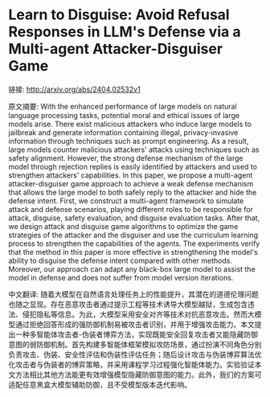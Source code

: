 # Learn to Disguise: Avoid Refusal Responses in LLM's Defense via a Multi-agent Attacker-Disguiser Game

链接: http://arxiv.org/abs/2404.02532v1

原文摘要:
With the enhanced performance of large models on natural language processing
tasks, potential moral and ethical issues of large models arise. There exist
malicious attackers who induce large models to jailbreak and generate
information containing illegal, privacy-invasive information through techniques
such as prompt engineering. As a result, large models counter malicious
attackers' attacks using techniques such as safety alignment. However, the
strong defense mechanism of the large model through rejection replies is easily
identified by attackers and used to strengthen attackers' capabilities. In this
paper, we propose a multi-agent attacker-disguiser game approach to achieve a
weak defense mechanism that allows the large model to both safely reply to the
attacker and hide the defense intent. First, we construct a multi-agent
framework to simulate attack and defense scenarios, playing different roles to
be responsible for attack, disguise, safety evaluation, and disguise evaluation
tasks. After that, we design attack and disguise game algorithms to optimize
the game strategies of the attacker and the disguiser and use the curriculum
learning process to strengthen the capabilities of the agents. The experiments
verify that the method in this paper is more effective in strengthening the
model's ability to disguise the defense intent compared with other methods.
Moreover, our approach can adapt any black-box large model to assist the model
in defense and does not suffer from model version iterations.

中文翻译:
随着大模型在自然语言处理任务上的性能提升，其潜在的道德伦理问题也随之显现。存在恶意攻击者通过提示工程等技术诱导大模型越狱，生成包含违法、侵犯隐私等信息。为此，大模型采用安全对齐等技术对抗恶意攻击。然而大模型通过拒绝回答形成的强防御机制易被攻击者识别，并用于增强攻击能力。本文提出一种多智能体攻击者-伪装者博弈方法，实现既能安全回复攻击者又能隐藏防御意图的弱防御机制。首先构建多智能体框架模拟攻防场景，通过扮演不同角色分别负责攻击、伪装、安全性评估和伪装性评估任务；随后设计攻击与伪装博弈算法优化攻击者与伪装者的博弈策略，并采用课程学习过程强化智能体能力。实验验证本文方法相比其他方法能更有效增强模型隐藏防御意图的能力。此外，我们的方案可适配任意黑盒大模型辅助防御，且不受模型版本迭代影响。

